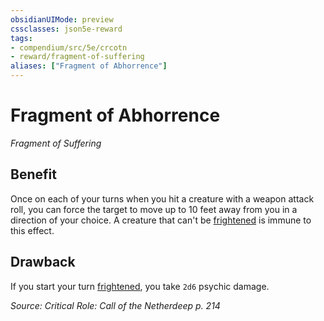 ```yaml
---
obsidianUIMode: preview
cssclasses: json5e-reward
tags:
- compendium/src/5e/crcotn
- reward/fragment-of-suffering
aliases: ["Fragment of Abhorrence"]
---
```

# Fragment of Abhorrence
*Fragment of Suffering*  

## Benefit

Once on each of your turns when you hit a creature with a weapon attack roll, you can force the target to move up to 10 feet away from you in a direction of your choice. A creature that can't be [frightened](2-Mechanics/CLI/rules/conditions.md#frightened) is immune to this effect.

## Drawback

If you start your turn [frightened](2-Mechanics/CLI/rules/conditions.md#frightened), you take `2d6` psychic damage.

*Source: Critical Role: Call of the Netherdeep p. 214*
